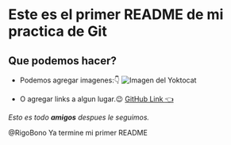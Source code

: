 # Este es el primer README de mi practica de Git

## Que podemos hacer?
* Podemos agregar imagenes::point_down:
![Imagen del Yoktocat](https://radicalpenguin.me/blog/wp-content/uploads/2014/03/waldocat.png)

* O agregar links a algun lugar.:wink:
[GitHub Link :point_left:](https://github.com/)

_Esto es todo **amigos** despues le seguimos._

@RigoBono Ya termine mi primer README


